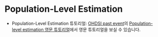 # Population-Level Estimation
* Population-Level Estimation 튜토리얼: [OHDSI past event](https://www.ohdsi.org/past-events/)의 [Population-level estimation 영문 튜토리얼](https://www.ohdsi.org/past-events/population-level-estimation)에서 영문 튜토리얼을 보실 수 있습니다.
